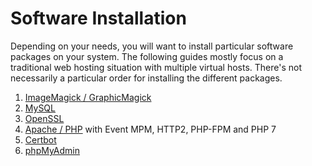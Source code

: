 Software Installation
=====================

Depending on your needs, you will want to install particular software packages on your system. The following guides mostly focus on a traditional web hosting situation with multiple virtual hosts. There's not necessarily a particular order for installing the different packages.

1. [ImageMagick / GraphicMagick](02_ImageMagick-GraphicsMagick.md)
2. [MySQL](03_MySQL.md)
3. [OpenSSL](04_OpenSSL.md)
4. [Apache / PHP](05_Apache-PHP.md) with Event MPM, HTTP2, PHP-FPM and PHP 7
5. [Certbot](06_Certbot.md)
6. [phpMyAdmin](07_phpMyAdmin.md)
